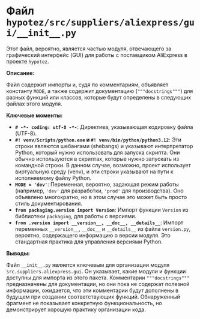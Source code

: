 # Файл `hypotez/src/suppliers/aliexpress/gui/__init__.py`

Этот файл, вероятно, является частью модуля, отвечающего за графический интерфейс (GUI) для работы с поставщиком AliExpress в проекте `hypotez`.

**Описание:**

Файл содержит импорты и, судя по комментариям, объявляет константу `MODE`, а также содержит документацию (`"""docstrings"""`) для разных функций или классов, которые будут определены в следующих файлах этого модуля.  

**Ключевые моменты:**

* **`# -*- coding: utf-8 -*-`**: Директива, указывающая кодировку файла (UTF-8).
* **`#! venv/Scripts/python.exe` и `#! venv/bin/python/python3.12`**:  Эти строки являются шебангами (shebangs) и указывают интерпретатор Python, который нужно использовать для запуска скрипта. Они обычно используются в скриптах, которые нужно запускать из командной строки.  В данном случае, возможно, проект использует виртуальную среду (venv), и эти строки указывают на пути к исполняемому файлу Python.
* **`MODE = 'dev'`**:  Переменная, вероятно, задающая режим работы (например, `'dev'` для разработки, `'prod'` для производства).  Оно объявлено многократно, но в этом случае это может быть просто стиль документирования. 
* **`from packaging.version import Version`**: Импорт функции `Version` из библиотеки `packaging`, для работы с версиями.
* **`from .version import __version__, __doc__, __details__`**: Импорт переменных `__version__`, `__doc__` и `__details__` из файла `version.py`, вероятно, содержащего информацию о версии модуля. Это стандартная практика для управления версиями Python.

**Выводы:**

Файл `__init__.py` является ключевым для организации модуля `src.suppliers.aliexpress.gui`. Он указывает, какие модули и функции доступны для импорта из этого пакета.  Комментарии `"""docstrings"""` предназначены для документации, но они пока не содержат полезной информации, ожидается, что эти комментарии будут дополнены в будущем при создании соответствующих функций.  Обнаруженный фрагмент не показывает конкретную функциональность, но демонстрирует хорошую практику организации кода.